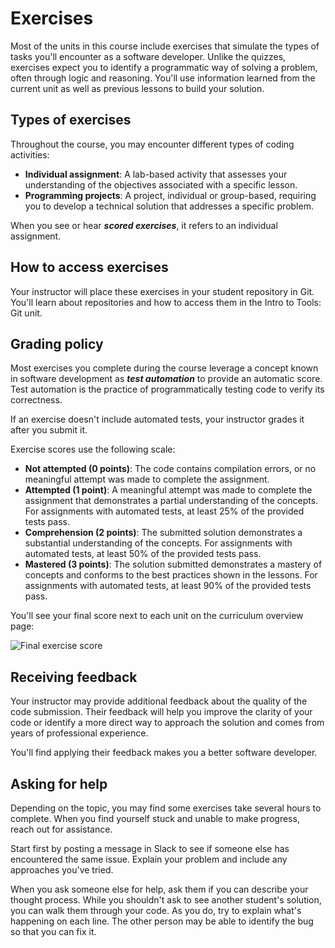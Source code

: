 # Exercises

Most of the units in this course include exercises that simulate the types of tasks you'll encounter as a software developer. Unlike the quizzes, exercises expect you to identify a programmatic way of solving a problem, often through logic and reasoning. You'll use information learned from the current unit as well as previous lessons to build your solution.

## Types of exercises
Throughout the course, you may encounter different types of coding activities:

-   **Individual assignment**: A lab-based activity that assesses your understanding of the objectives associated with a specific lesson.
-   **Programming projects**: A project, individual or group-based, requiring you to develop a technical solution that addresses a specific problem.

When you see or hear **_scored exercises_**, it refers to an individual assignment.

## How to access exercises
Your instructor will place these exercises in your student repository in Git. You'll learn about repositories and how to access them in the Intro to Tools: Git unit.

## Grading policy
Most exercises you complete during the course leverage a concept known in software development as **_test automation_** to provide an automatic score. Test automation is the practice of programmatically testing code to verify its correctness.

If an exercise doesn't include automated tests, your instructor grades it after you submit it.

Exercise scores use the following scale:

-   **Not attempted (0 points)**: The code contains compilation errors, or no meaningful attempt was made to complete the assignment.
-   **Attempted (1 point)**: A meaningful attempt was made to complete the assignment that demonstrates a partial understanding of the concepts. For assignments with automated tests, at least 25% of the provided tests pass.
-   **Comprehension (2 points)**: The submitted solution demonstrates a substantial understanding of the concepts. For assignments with automated tests, at least 50% of the provided tests pass.
-   **Mastered (3 points)**: The solution submitted demonstrates a mastery of concepts and conforms to the best practices shown in the lessons. For assignments with automated tests, at least 90% of the provided tests pass.

You'll see your final score next to each unit on the curriculum overview page:

![Final exercise score](https://bootcamp-os-lms-prd-public.s3.us-west-2.amazonaws.com/content/d4f4465853aafc8b16c300ef17c516bb.png)

## Receiving feedback
Your instructor may provide additional feedback about the quality of the code submission. Their feedback will help you improve the clarity of your code or identify a more direct way to approach the solution and comes from years of professional experience.

You'll find applying their feedback makes you a better software developer.

## Asking for help
Depending on the topic, you may find some exercises take several hours to complete. When you find yourself stuck and unable to make progress, reach out for assistance.

Start first by posting a message in Slack to see if someone else has encountered the same issue. Explain your problem and include any approaches you've tried.

When you ask someone else for help, ask them if you can describe your thought process. While you shouldn't ask to see another student's solution, you can walk them through your code. As you do, try to explain what's happening on each line. The other person may be able to identify the bug so that you can fix it.
